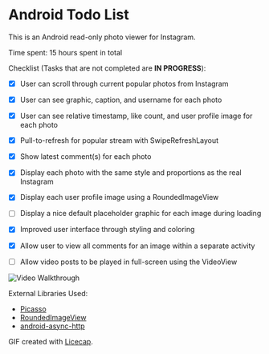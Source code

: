 # Android Todo List

This is an Android read-only photo viewer for Instagram.

Time spent: 15 hours spent in total

Checklist (Tasks that are not completed are **IN PROGRESS**):

* [x] User can scroll through current popular photos from Instagram
* [x] User can see graphic, caption, and username for each photo
* [x] User can see relative timestamp, like count, and user profile image for each photo
* [x] Pull-to-refresh for popular stream with SwipeRefreshLayout
* [x] Show latest comment(s) for each photo
* [x] Display each photo with the same style and proportions as the real Instagram
* [x] Display each user profile image using a RoundedImageView
* [ ] Display a nice default placeholder graphic for each image during loading
* [x] Improved user interface through styling and coloring
* [x] Allow user to view all comments for an image within a separate activity
* [ ] Allow video posts to be played in full-screen using the VideoView


![Video Walkthrough](todoExample.gif)

External Libraries Used:
* [Picasso](http://square.github.io/picasso/)
* [RoundedImageView](https://github.com/vinc3m1/RoundedImageView/)
* [android-async-http](http://loopj.com/android-async-http/)

GIF created with [Licecap](http://www.cockos.com/licecap/).
